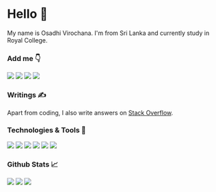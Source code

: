 # Hello 👋
My name is Osadhi Virochana. I'm from Sri Lanka and currently study in Royal College.

### Add me 👇
[![](https://img.shields.io/badge/Instagram-informational?style=flat&logo=instagram&logoColor=white&color=2bbc8a)](https://instagram.com/_osa.dhi_/)
[![](https://img.shields.io/badge/Twitter-informational?style=flat&logo=twitter&logoColor=white&color=2bbc8a)](https://twitter.com/OsadhiVirochana)
[![](https://img.shields.io/badge/LinkedIn-informational?style=flat&logo=linkedin&logoColor=white&color=2bbc8a)](https://www.linkedin.com/in/osadhi-virochana-522491178/)
[![](https://img.shields.io/badge/Stack_Overflow-informational?style=flat&logo=stackoverflow&logoColor=white&color=2bbc8a)](https://stackoverflow.com/users/13615205/osadhi-virochana-jayasinghe-si)


### Writings ✍
Apart from coding, I also write answers on [Stack Overflow](https://stackoverflow.com/users/13615205/osadhi-virochana).

### Technologies & Tools 🔧
![](https://img.shields.io/badge/OS-Linux-informational?style=flat&logo=linux&logoColor=white&color=2bbc8a)
![](https://img.shields.io/badge/OS-Windows-informational?style=flat&logo=windows&logoColor=white&color=2bbc8a)
![](https://img.shields.io/badge/Editor-PyCharm-informational?style=flat&logo=pycharm&logoColor=white&color=2bbc8a)
![](https://img.shields.io/badge/Code-Python-informational?style=flat&logo=python&logoColor=white&color=2bbc8a)
![](https://img.shields.io/badge/Code-JavaScript-informational?style=flat&logo=javascript&logoColor=white&color=2bbc8a)
![](https://img.shields.io/badge/Tool-Django-informational?style=flat&logo=django&logoColor=white&color=2bbc8a)

### Github Stats 📈
[![](https://github-readme-stats.vercel.app/api/top-langs/?username=Osadhi&title_color=ffffff&text_color=c9cacc&icon_color=2bbc8a&bg_color=1d1f21&langs_count=3&border_radius=25)](https://github.com/Osadhi)
[![](https://github-readme-stats.vercel.app/api?username=Osadhi&show_icons=true&line_height=27&count_private=true&title_color=ffffff&text_color=c9cacc&icon_color=2bbc8a&bg_color=1d1f21&border_radius=25)](https://github.com/Osadhi)
[![](https://github-readme-stats.vercel.app/api/pin/?username=Osadhi&repo=Local-Port-Scanner&title_color=ffffff&text_color=c9cacc&icon_color=2bbc8a&bg_color=1d1f21&border_radius=25)](https://github.com/Osadhi/Local-Port-Scanner)
